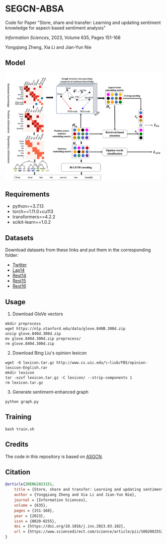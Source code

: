# **SEGCN-ABSA**

Code for Paper "Store, share and transfer: Learning and updating sentiment knowledge for aspect-based sentiment analysis"

*Information Sciences*, 2023, Volume 635, Pages 151-168

Yongqiang Zheng, Xia Li and Jian-Yun Nie

## **Model**
![](model.png)

## **Requirements**
- python==3.7.13
- torch==1.11.0+cu113
- transformers==4.2.2
- scikit-learn==1.0.2

## **Datasets**
Download datasets from these links and put them in the corresponding folder:
- [Twitter](https://goo.gl/5Enpu7)
- [Lap14](https://alt.qcri.org/semeval2014/task4)
- [Rest14](https://alt.qcri.org/semeval2014/task4)
- [Rest15](https://alt.qcri.org/semeval2015/task12/)
- [Rest16](https://alt.qcri.org/semeval2016/task5/)

## **Usage**
1. Download GloVe vectors
```
mkdir preprocess
wget https://nlp.stanford.edu/data/glove.840B.300d.zip
unzip glove.840d.300d.zip
mv glove.840d.300d.zip preprocess/
rm glove.840d.300d.zip
```
2. Download Bing Liu's opinion lexicon
```
wget -O lexicon.tar.gz http://www.cs.uic.edu/\~liub/FBS/opinion-lexicon-English.rar
mkdir lexicon
tar -xzvf lexicon.tar.gz -C lexicon/ --strip-components 1
rm lexicon.tar.gz
```
3. Generate sentiment-enhanced graph
```
python graph.py
```

## **Training**
```
bash train.sh
```

## **Credits**
The code in this repository is based on [ASGCN](https://github.com/GeneZC/ASGCN).

## **Citation**
```bibtex
@article{ZHENG2023151,
    title = {Store, share and transfer: Learning and updating sentiment knowledge for aspect-based sentiment analysis},
    author = {Yongqiang Zheng and Xia Li and Jian-Yun Nie},
    journal = {Information Sciences},
    volume = {635},
    pages = {151-168},
    year = {2023},
    issn = {0020-0255},
    doi = {https://doi.org/10.1016/j.ins.2023.03.102},
    url = {https://www.sciencedirect.com/science/article/pii/S0020025523004279},
}
```
